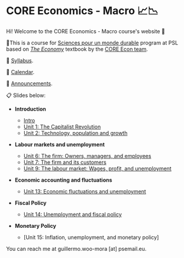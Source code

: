 # CORE Economics - Macro :chart_with_upwards_trend::chart_with_downwards_trend:

Hi! Welcome to the CORE Economics - Macro course's website :wave:

:closed_book:This is a course for [Sciences pour un monde durable](https://psl.eu/formation/sciences-monde-durable) program at PSL based on [*The Economy*](https://www.core-econ.org/the-economy/) textbook by the [CORE Econ team](https://www.core-econ.org/).

:paperclip: [Syllabus](https://github.com/woomora/CORE-econ-macro/blob/master/PSL%202025%20Spring%20%E2%80%93%20CORE%20Econ%20Macro.pdf).

:calendar: [Calendar](https://calendar.google.com/calendar/embed?src=9ee653f58834e758256bdcac717c0b0cef055a83ec6c8a3793cb3387686358a8%40group.calendar.google.com&ctz=Europe%2FParis).

:loudspeaker: [Announcements](https://github.com/woomora/CORE-econ-macro/blob/master/announcements.md).

:clipboard: Slides below:

- **Introduction**

  - [Intro](https://woomora.github.io/CORE-econ-macro/Intro/core-intro.html#1)
  - [Unit 1: The Capitalist Revolution](https://woomora.github.io/CORE-econ-macro/Unit-1/core-unit1.html#1)
  - [Unit 2: Technology, population and growth](https://woomora.github.io/CORE-econ-macro/Unit-2/core-unit2.html#1)

- **Labour markets and unemployment**

  - [Unit 6: The firm: Owners, managers, and employees](https://woomora.github.io/CORE-econ-macro/Unit-6/core-unit6.html#1)
  - [Unit 7: The firm and its customers](https://woomora.github.io/CORE-econ-macro/Unit-7/core-unit7.html#1)
  - [Unit 9: The labour market: Wages, profit, and unemployment](https://woomora.github.io/CORE-econ-macro/Unit-9/core-unit9.html#1)

 <!--- - **Credit markets** - [Unit 10: Banks, money, and the credit market](https://woomora.github.io/CORE-econ-macro/Unit-10/core-unit10.html#1) --->
  
- **Economic accounting and fluctuations**

  - [Unit 13: Economic fluctuations and unemployment](https://woomora.github.io/CORE-econ-macro/Unit-13/core-unit13.html#1)
    
- **Fiscal Policy**

  - [Unit 14: Unemployment and fiscal policy](https://woomora.github.io/CORE-econ-macro/Unit-14/core-unit14.html#1)
    
- **Monetary Policy**

  - [Unit 15: Inflation, unemployment, and monetary policy]
<!---  (https://woomora.github.io/CORE-econ-macro/Unit-15/core-unit15.html#1) --->

You can reach me at guillermo.woo-mora [at] psemail.eu.
